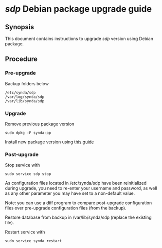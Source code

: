 # *sdp* Debian package upgrade guide

## Synopsis

This document contains instructions to upgrade *sdp* version using Debian package.

## Procedure

### Pre-upgrade

Backup folders below

    /etc/synda/sdp
    /var/log/synda/sdp
    /var/lib/synda/sdp

### Upgrade

Remove previous package version

    sudo dpkg -P synda-pp

Install new package version using [this guide](deb_install.md)

### Post-upgrade

Stop service with

```
sudo service sdp stop
```

As configuration files located in /etc/synda/sdp have been reinitialized
during upgrade, you need to re-enter your username and password, as well as any
other parameter you may have set to a non-default value.

Note: you can use a diff program to compare post-upgrade configuration files
over pre-upgrade configuration files (from the backup).

Restore database from backup in /var/lib/synda/sdp (replace the existing file).

Restart service with

```
sudo service synda restart
```
